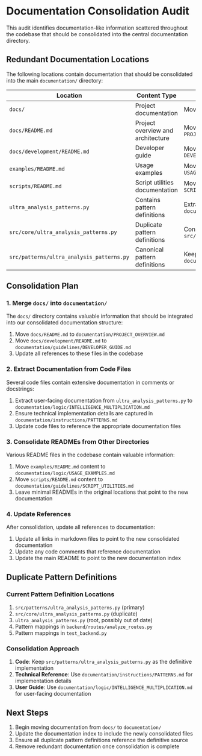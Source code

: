 # Documentation Consolidation Audit

This audit identifies documentation-like information scattered throughout the codebase that should be consolidated into the central documentation directory.

## Redundant Documentation Locations

The following locations contain documentation that should be consolidated into the main `documentation/` directory:

| Location | Content Type | Action Needed |
|----------|--------------|---------------|
| `docs/` | Project documentation | Move/merge with `documentation/` |
| `docs/README.md` | Project overview and architecture | Move to `documentation/` as `PROJECT_OVERVIEW.md` |
| `docs/development/README.md` | Developer guide | Move to `documentation/guidelines/` as `DEVELOPER_GUIDE.md` |
| `examples/README.md` | Usage examples | Move to `documentation/logic/` as `USAGE_EXAMPLES.md` |
| `scripts/README.md` | Script utilities documentation | Move to `documentation/guidelines/` as `SCRIPT_UTILITIES.md` |
| `ultra_analysis_patterns.py` | Contains pattern definitions | Extract documentation to supplement `documentation/instructions/PATTERNS.md` |
| `src/core/ultra_analysis_patterns.py` | Duplicate pattern definitions | Consolidate with `src/patterns/ultra_analysis_patterns.py` |
| `src/patterns/ultra_analysis_patterns.py` | Canonical pattern definitions | Keep as code, ensure documentation is in `documentation/` |

## Consolidation Plan

### 1. Merge `docs/` into `documentation/`

The `docs/` directory contains valuable information that should be integrated into our consolidated documentation structure:

1. Move `docs/README.md` to `documentation/PROJECT_OVERVIEW.md`
2. Move `docs/development/README.md` to `documentation/guidelines/DEVELOPER_GUIDE.md`
3. Update all references to these files in the codebase

### 2. Extract Documentation from Code Files

Several code files contain extensive documentation in comments or docstrings:

1. Extract user-facing documentation from `ultra_analysis_patterns.py` to `documentation/logic/INTELLIGENCE_MULTIPLICATION.md`
2. Ensure technical implementation details are captured in `documentation/instructions/PATTERNS.md`
3. Update code files to reference the appropriate documentation files

### 3. Consolidate READMEs from Other Directories

Various README files in the codebase contain valuable information:

1. Move `examples/README.md` content to `documentation/logic/USAGE_EXAMPLES.md`
2. Move `scripts/README.md` content to `documentation/guidelines/SCRIPT_UTILITIES.md`
3. Leave minimal READMEs in the original locations that point to the new documentation

### 4. Update References

After consolidation, update all references to documentation:

1. Update all links in markdown files to point to the new consolidated documentation
2. Update any code comments that reference documentation
3. Update the main README to point to the new documentation index

## Duplicate Pattern Definitions

### Current Pattern Definition Locations

1. `src/patterns/ultra_analysis_patterns.py` (primary)
2. `src/core/ultra_analysis_patterns.py` (duplicate)
3. `ultra_analysis_patterns.py` (root, possibly out of date)
4. Pattern mappings in `backend/routes/analyze_routes.py`
5. Pattern mappings in `test_backend.py`

### Consolidation Approach

1. **Code**: Keep `src/patterns/ultra_analysis_patterns.py` as the definitive implementation
2. **Technical Reference**: Use `documentation/instructions/PATTERNS.md` for implementation details
3. **User Guide**: Use `documentation/logic/INTELLIGENCE_MULTIPLICATION.md` for user-facing documentation

## Next Steps

1. Begin moving documentation from `docs/` to `documentation/`
2. Update the documentation index to include the newly consolidated files
3. Ensure all duplicate pattern definitions reference the definitive source
4. Remove redundant documentation once consolidation is complete
